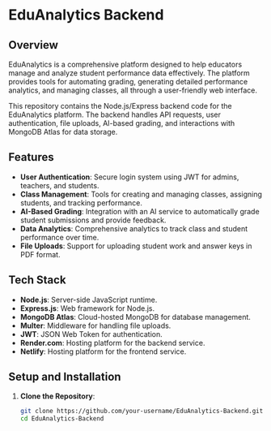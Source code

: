 # EduAnalytics Backend

## Overview

EduAnalytics is a comprehensive platform designed to help educators manage and analyze student performance data effectively. The platform provides tools for automating grading, generating detailed performance analytics, and managing classes, all through a user-friendly web interface.

This repository contains the Node.js/Express backend code for the EduAnalytics platform. The backend handles API requests, user authentication, file uploads, AI-based grading, and interactions with MongoDB Atlas for data storage.

## Features

- **User Authentication**: Secure login system using JWT for admins, teachers, and students.
- **Class Management**: Tools for creating and managing classes, assigning students, and tracking performance.
- **AI-Based Grading**: Integration with an AI service to automatically grade student submissions and provide feedback.
- **Data Analytics**: Comprehensive analytics to track class and student performance over time.
- **File Uploads**: Support for uploading student work and answer keys in PDF format.

## Tech Stack

- **Node.js**: Server-side JavaScript runtime.
- **Express.js**: Web framework for Node.js.
- **MongoDB Atlas**: Cloud-hosted MongoDB for database management.
- **Multer**: Middleware for handling file uploads.
- **JWT**: JSON Web Token for authentication.
- **Render.com**: Hosting platform for the backend service.
- **Netlify**: Hosting platform for the frontend service.

## Setup and Installation

1. **Clone the Repository**:
   ```bash
   git clone https://github.com/your-username/EduAnalytics-Backend.git
   cd EduAnalytics-Backend
